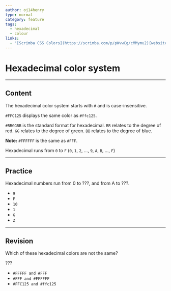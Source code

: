 ```yaml
---
author: oj14henry
type: normal
category: feature
tags:
  - hexadecimal
  - colour
links:
  - '[Scrimba CSS Colors](https://scrimba.com/p/pWvwCg/cMMymu2){website}'
---
```


# Hexadecimal color system


---

## Content

The hexadecimal color system starts with `#` and is case-insensitive.

`#FFC125` displays the same color as `#ffc125`.

`#RRGGBB` is the standard format for hexadecimal.
`RR` relates to the degree of red.
`GG` relates to the degree of green.
`BB` relates to the degree of blue.

**Note:** `#FFFFFF` is the same as `#FFF`.

Hexadecimal runs from `0` to `F`
(`0`, `1`, `2`, ..., `9`, `A`, `B`, ..., `F`)


---

## Practice

Hexadecimal numbers run from 0 to ???, and from A to ???.

- `9`
- `F`
- `10`
- `1`
- `G`
- `Z`


---

## Revision

Which of these hexadecimal colors are not the same?

???

- `#FFFFF and #FFF`
- `#FFF and #FFFFFF`
- `#FFC125 and #ffc125`
 
